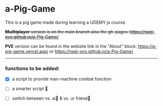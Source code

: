 # a-Pig-Game


This is a pig game made during learning a UDEMY js course.

~~**Muiltiplayer** version is on the main branch also the gh-pages: https://nagi-ovo.github.io/a-Pig-Game/~~

**PVE** version can be found in the website link in the "About" block:
https://a-pig-game.vercel.app/  or  https://nagi-ovo.github.io/a-Pig-Game/

-----------------------------------------------------------------
### functions to be added:

- [x] a script to provide man-machine combat function
- [ ] a smarter script 🤗
- [ ] switch between vs. ai🤖 & vs. ur friend👭

